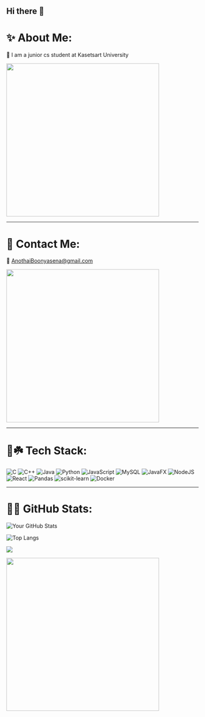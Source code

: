 ## Hi there 👋

# ✨ About Me:

🌷 I am a junior cs student at Kasetsart University 

<img src="https://media0.giphy.com/media/3TZgJXiwbdbLG/giphy.gif?cid=6c09b952bpmlo0qufvf9cg5spu6rmffjilpjx8a1qq01tgxn&ep=v1_internal_gif_by_id&rid=giphy.gif&ct=g" width="400"/>

---

# 🌟 Contact Me:

🎀 AnothaiBoonyasena@gmail.com 

<img src="https://media3.giphy.com/media/cAnQDetJF54Ri/giphy.gif?cid=6c09b9521mzr6e3rhddfo268md5jxg8841fdnlg11zp0spyt&ep=v1_internal_gif_by_id&rid=giphy.gif&ct=g" width="400"/>

---

# 🥀☘️ Tech Stack:

![C](https://img.shields.io/badge/-C-00599C?logo=c&logoColor=white)
![C++](https://img.shields.io/badge/-C++-00599C?logo=cplusplus&logoColor=white)
![Java](https://img.shields.io/badge/-Java-orange?logo=java&logoColor=white)
![Python](https://img.shields.io/badge/-Python-3776AB?logo=python&logoColor=white)
![JavaScript](https://img.shields.io/badge/-JavaScript-F7DF1E?logo=javascript&logoColor=black)
![MySQL](https://img.shields.io/badge/-MySQL-4479A1?logo=mysql&logoColor=white)
![JavaFX](https://img.shields.io/badge/-JavaFX-red)
![NodeJS](https://img.shields.io/badge/-Node.js-339933?logo=nodedotjs&logoColor=white)
![React](https://img.shields.io/badge/-React-61DAFB?logo=react&logoColor=black)
![Pandas](https://img.shields.io/badge/-Pandas-150458?logo=pandas&logoColor=white)
![scikit-learn](https://img.shields.io/badge/-scikit--learn-F7931E?logo=scikitlearn&logoColor=white)
![Docker](https://img.shields.io/badge/-Docker-2496ED?logo=docker&logoColor=white)

---

# 🧼🫧 GitHub Stats:

![Your GitHub Stats](https://github-readme-stats.vercel.app/api?username=jmaepraendith&show_icons=true&theme=tokyonight)

![Top Langs](https://github-readme-stats.vercel.app/api/top-langs/?username=jmaepraendith&layout=compact&theme=tokyonight)

![](https://github-contributor-stats.vercel.app/api?username=jmaepraendith&limit=5&theme=dark&combine_all_yearly_contributions=true)


<img src="https://media1.giphy.com/media/BTe0GWsYEb2GA/giphy.gif?cid=6c09b9521gv0lpbxruawzx6f659lvw3l6yeuzndomspsnh36&ep=v1_internal_gif_by_id&rid=giphy.gif&ct=g" width="400"/>
